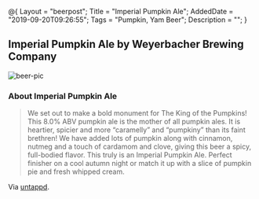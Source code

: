 @{
 Layout = "beerpost";
 Title = "Imperial Pumpkin Ale";
 AddedDate = "2019-09-20T09:26:55";
 Tags = "Pumpkin, Yam Beer";
 Description = "";
 }
 

## Imperial Pumpkin Ale by Weyerbacher Brewing Company

![beer-pic]

### About Imperial Pumpkin Ale

> We set out to make a bold monument for The King of the Pumpkins!
> This 8.0% ABV pumpkin ale is the mother of all pumpkin ales. It is heartier, spicier and more “caramelly” and “pumpkiny” than its faint brethren! We have added lots of pumpkin along with cinnamon, nutmeg and a touch of cardamom and clove, giving this beer a spicy, full-bodied flavor.
> This truly is an Imperial Pumpkin Ale. Perfect finisher on a cool autumn night or match it up with a slice of pumpkin pie and fresh whipped cream.

Via [untappd][untappd-url].

[untappd-url]: <https://untappd.com//b/weyerbacher-brewing-company-imperial-pumpkin-ale/3934>
[beer-pic]: https://jasonpowley.com/assets/img/2019-09-20-imperial-pumpkin-ale.jpeg "Imperial Pumpkin Ale by Weyerbacher Brewing Company"

